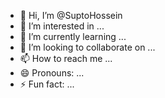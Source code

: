 - 👋 Hi, I’m @SuptoHossein
- 👀 I’m interested in ...
- 🌱 I’m currently learning ...
- 💞️ I’m looking to collaborate on ...
- 📫 How to reach me ...
- 😄 Pronouns: ...
- ⚡ Fun fact: ...

<!---
ShakhawatHossein/ShakhawatHossein is a ✨ special ✨ repository because its `README.md` (this file) appears on your GitHub profile.
You can click the Preview link to take a look at your changes.
--->

